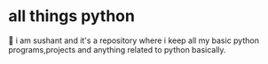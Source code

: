 # all things python
👋 i am sushant and it's a repository where i keep all my basic python programs,projects and anything related to python basically.

